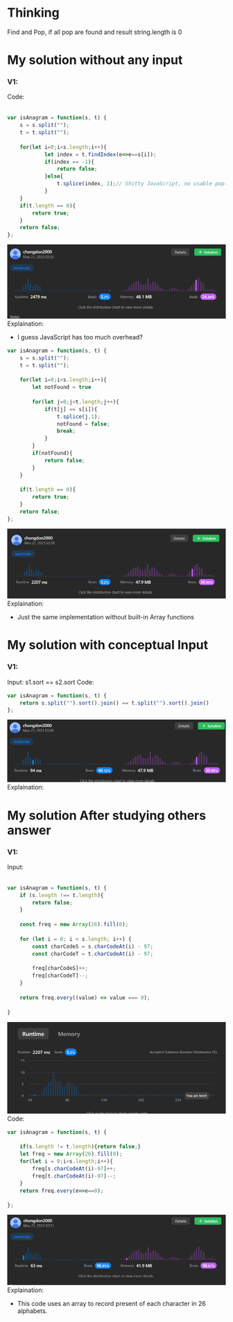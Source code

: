
# Thinking

Find and Pop, if all pop are found and result string.length is 0


# My solution without any input

### V1:
Code:
```js

var isAnagram = function(s, t) {
    s = s.split("");
    t = t.split("");

    for(let i=0;i<s.length;i++){
            let index = t.findIndex(e=>e==s[i]);
            if(index == -1){
                return false;
            }else{
                t.splice(index, 1);// Shitty JavaScript, no usable pop(int/element)
            }
    }
    if(t.length == 0){
        return true;
    }
    return false;
};
```
![](../../z.Images/Pasted%20image%2020230521032711.png)
Explaination:
- I guess JavaScript has too much overhead?
```js
var isAnagram = function(s, t) {
    s = s.split("");
    t = t.split("");

    for(let i=0;i<s.length;i++){
        let notFound = true

        for(let j=0;j<t.length;j++){
            if(t[j] == s[i]){
                t.splice(j,1);
                notFound = false;
                break;
            }
        }
        if(notFound){
            return false;
        }
    }

    if(t.length == 0){
        return true;
    }
    return false;
};
```
![](../../z.Images/Pasted%20image%2020230521033947.png)
Explaination:
- Just the same implementation without built-in Array functions

# My solution with conceptual Input

### V1: 
Input:
s1.sort == s2.sort
Code:
```js
var isAnagram = function(s, t) {
    return s.split("").sort().join() == t.split("").sort().join()
};
```
![](../../z.Images/Pasted%20image%2020230521034009.png)Explaination:

# My solution After studying others answer

### V1: 
Input:
```js

var isAnagram = function(s, t) {
    if (s.length !== t.length){
        return false;
    }

    const freq = new Array(26).fill(0);

    for (let i = 0; i < s.length; i++) {
        const charCodeS = s.charCodeAt(i) - 97;
        const charCodeT = t.charCodeAt(i) - 97;

        freq[charCodeS]++;
        freq[charCodeT]--;
    }

    return freq.every((value) => value === 0);

}
```
![](../../z.Images/Pasted%20image%2020230521034318.png)
Code:
```js
var isAnagram = function(s, t) {

    if(s.length != t.length){return false;}
    let freq = new Array(26).fill(0);
    for(let i = 0;i<s.length;i++){
        freq[s.charCodeAt(i)-97]++;
        freq[t.charCodeAt(i)-97]--;
    }
    return freq.every(e=>e==0);

};
```
![](../../z.Images/Pasted%20image%2020230521035127.png)
Explaination:
- This code uses an array to record present of each character in 26 alphabets.